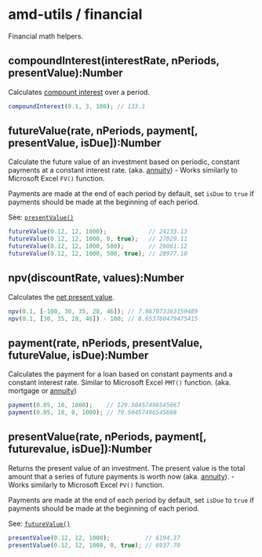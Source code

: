 # amd-utils / financial #

Financial math helpers.



## compoundInterest(interestRate, nPeriods, presentValue):Number

Calculates [compount
interest](http://en.wikipedia.org/wiki/Future_value#Compound_interest) over
a period.

```js
compoundInterest(0.1, 3, 100); // 133.1
```



## futureValue(rate, nPeriods, payment[, presentValue, isDue]):Number

Calculate the future value of an investment based on periodic, constant
payments at a constant interest rate. (aka.
[annuity](http://en.wikipedia.org/wiki/Annuity_%28finance_theory%29)) - Works
similarly to Microsoft Excel `FV()` function.

Payments are made at the end of each period by default, set `isDue` to `true`
if payments should be made at the beginning of each period.

See: [`presentValue()`](#presentValue)

```js
futureValue(0.12, 12, 1000);            // 24133.13
futureValue(0.12, 12, 1000, 0, true);   // 27029.11
futureValue(0.12, 12, 1000, 500);       // 26081.12
futureValue(0.12, 12, 1000, 500, true); // 28977.10
```



## npv(discountRate, values):Number

Calculates the [net present value](http://en.wikipedia.org/wiki/Net_present_value).

```js
npv(0.1, [-100, 30, 35, 28, 46]); // 7.867073163159489
npv(0.1, [30, 35, 28, 46]) - 100; // 8.653780479475415
```



## payment(rate, nPeriods, presentValue, futureValue, isDue):Number

Calculates the payment for a loan based on constant payments and a constant
interest rate. Similar to Microsoft Excel `PMT()` function. (aka. mortgage or
[annuity](http://en.wikipedia.org/wiki/Annuity_%28finance_theory%29))

```js
payment(0.05, 10, 1000);    // 129.50457496545667
payment(0.05, 10, 0, 1000); // 79.50457496545668
```



## presentValue(rate, nPeriods, payment[, futurevalue, isDue]):Number

Returns the present value of an investment. The present value is the total
amount that a series of future payments is worth now  (aka.
[annuity](http://en.wikipedia.org/wiki/Annuity_%28finance_theory%29)). - Works
similarly to Microsoft Excel `PV()` function.

Payments are made at the end of each period by default, set `isDue` to `true`
if payments should be made at the beginning of each period.

See: [`futureValue()`](#futureValue)

```js
presentValue(0.12, 12, 1000);          // 6194.37
presentValue(0.12, 12, 1000, 0, true); // 6937.70
```

